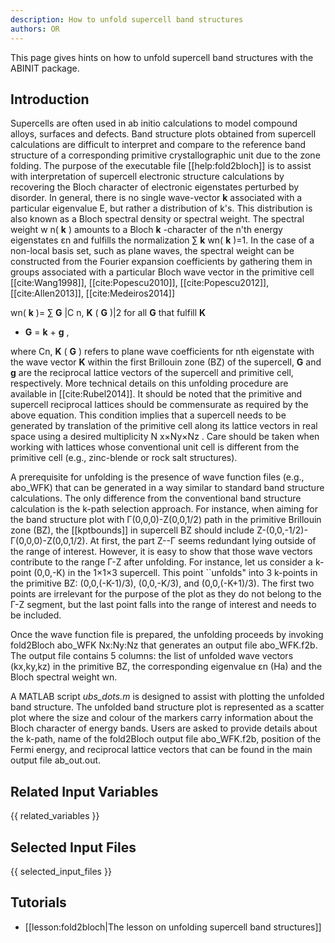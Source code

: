 ```yaml
---
description: How to unfold supercell band structures
authors: OR
---
```

<!--- This is the source file for this topics. Can be edited. -->

This page gives hints on how to unfold supercell band structures with the ABINIT package.

## Introduction

Supercells are often used in ab initio calculations to model compound alloys,
surfaces and defects. Band structure plots obtained from supercell
calculations are difficult to interpret and compare to the reference band
structure of a corresponding primitive crystallographic unit due to the zone
folding. The purpose of the executable file [[help:fold2bloch]] is to assist
with interpretation of supercell electronic structure calculations by
recovering the Bloch character of electronic eigenstates perturbed by
disorder. In general, there is no single wave-vector **k** associated with a
particular eigenvalue E, but rather a distribution of k's. This distribution
is also known as a Bloch spectral density or spectral weight. The spectral
weight w n( **k** ) amounts to a Bloch **k** -character of the n'th energy
eigenstates εn and fulfills the normalization ∑ **k** wn( **k** )=1. In the
case of a non-local basis set, such as plane waves, the spectral weight can be
constructed from the Fourier expansion coefficients by gathering them in
groups associated with a particular Bloch wave vector in the primitive cell
[[cite:Wang1998]], [[cite:Popescu2010]], [[cite:Popescu2012]],
[[cite:Allen2013]], [[cite:Medeiros2014]]

wn( **k** )= ∑ **G** |C n, **K** ( **G** )|2 for all **G** that fulfill **K**
+ **G** = **k** + **g** ,

where Cn, **K** ( **G** ) refers to plane wave coefficients for nth eigenstate
with the wave vector **K** within the first Brillouin zone (BZ) of the
supercell, **G** and **g** are the reciprocal lattice vectors of the supercell
and primitive cell, respectively. More technical details on this unfolding
procedure are available in [[cite:Rubel2014]]. It should be noted that the
primitive and supercell reciprocal lattices should be commensurate as required
by the above equation. This condition implies that a supercell needs to be
generated by translation of the primitive cell along its lattice vectors in
real space using a desired multiplicity N x×Ny×Nz . Care should be taken when
working with lattices whose conventional unit cell is different from the
primitive cell (e.g., zinc-blende or rock salt structures).

A prerequisite for unfolding is the presence of wave function files (e.g.,
abo_WFK) that can be generated in a way similar to standard band structure
calculations. The only difference from the conventional band structure
calculation is the k-path selection approach. For instance, when aiming for
the band structure plot with Γ(0,0,0)-Z(0,0,1/2) path in the primitive
Brillouin zone (BZ), the [[kptbounds]] in supercell BZ should include
Z-(0,0,-1/2)-Γ(0,0,0)-Z(0,0,1/2). At first, the part Z--Γ seems redundant
lying outside of the range of interest. However, it is easy to show that those
wave vectors contribute to the range Γ-Z after unfolding. For instance, let us
consider a k-point (0,0,-K) in the 1×1×3 supercell. This point ``unfolds" into
3 k-points in the primitive BZ: (0,0,(-K-1)/3), (0,0,-K/3), and
(0,0,(-K+1)/3). The first two points are irrelevant for the purpose of the
plot as they do not belong to the Γ-Z segment, but the last point falls into
the range of interest and needs to be included.

Once the wave function file is prepared, the unfolding proceeds by invoking
fold2Bloch abo_WFK Nx:Ny:Nz that generates an output file abo_WFK.f2b. The
output file contains 5 columns: the list of unfolded wave vectors (kx,ky,kz)
in the primitive BZ, the corresponding eigenvalue εn (Ha) and the Bloch
spectral weight wn.

A MATLAB script _ubs_dots.m_ is designed to assist with plotting the unfolded
band structure. The unfolded band structure plot is represented as a scatter
plot where the size and colour of the markers carry information about the
Bloch character of energy bands. Users are asked to provide details about the
k-path, name of the fold2Bloch output file abo_WFK.f2b, position of the Fermi
energy, and reciprocal lattice vectors that can be found in the main output
file ab_out.out.



## Related Input Variables

{{ related_variables }}

## Selected Input Files

{{ selected_input_files }}

## Tutorials

* [[lesson:fold2bloch|The lesson on unfolding supercell band structures]]


